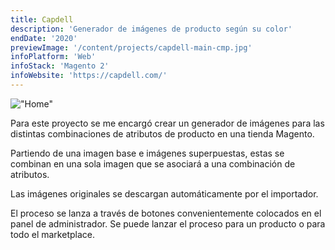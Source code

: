 ```yaml
---
title: Capdell
description: 'Generador de imágenes de producto según su color'
endDate: '2020'
previewImage: '/content/projects/capdell-main-cmp.jpg'
infoPlatform: 'Web'
infoStack: 'Magento 2'
infoWebsite: 'https://capdell.com/'
---
```

!["Home"](/content/projects/capdell-main.jpg)

Para este proyecto se me encargó crear un generador de imágenes para las distintas combinaciones de atributos de producto en una tienda Magento.

Partiendo de una imagen base e imágenes superpuestas, estas se combinan en una sola imagen que se asociará a una combinación de atributos.

Las imágenes originales se descargan automáticamente por el importador.

El proceso se lanza a través de botones convenientemente colocados en el panel de administrador. Se puede lanzar el proceso para un producto o para todo el marketplace.